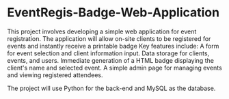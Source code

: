 # EventRegis-Badge-Web-Application
This project involves developing a simple web application for event registration. The application will allow on-site clients to be registered for events and instantly receive a printable badge
Key features include:
A form for event selection and client information input. 
Data storage for clients, events, and users. 
Immediate generation of a HTML badge displaying the client's name and selected event. 
A simple admin page for managing events and viewing registered attendees. 

The project will use Python for the back-end and MySQL as the database.

